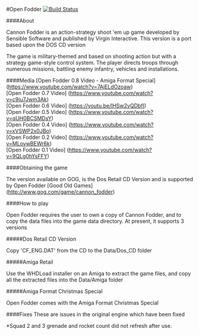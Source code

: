 #Open Fodder
[![Build Status](https://travis-ci.org/segrax/openfodder.svg?branch=master)](https://travis-ci.org/segrax/openfodder)

####About

Cannon Fodder is an action-strategy shoot 'em up game developed by Sensible Software and published by Virgin Interactive. This version is a port based upon the DOS CD version

The game is military-themed and based on shooting action but with a strategy game-style 
control system. The player directs troops through numerous missions, battling enemy infantry, vehicles and installations.

####Media
[Open Fodder 0.8 Video - Amiga Format Special] (https://www.youtube.com/watch?v=7AjELdOzoaw)  
[Open Fodder 0.7 Video] (https://www.youtube.com/watch?v=c9iu7Jwm3Ak)  
[Open Fodder 0.6 Video] (https://youtu.be/lHSw2vQDbfI)  
[Open Fodder 0.5 Video] (https://www.youtube.com/watch?v=qUH0BCSMDsY)  
[Open Fodder 0.4 Video] (https://www.youtube.com/watch?v=xVSWP2x0JBo)  
[Open Fodder 0.2 Video] (https://www.youtube.com/watch?v=MLovwBEWr6k)  
[Open Fodder 0.1 Video] (https://www.youtube.com/watch?v=9QLg0hYsFFY)  

####Obtaining the game

The version available on GOG, is the Dos Retail CD Version and is supported by Open Fodder
[Good Old Games] (http://www.gog.com/game/cannon_fodder)

####How to play

Open Fodder requires the user to own a copy of Cannon Fodder, and to copy the data files into the game data directory.
At present, it supports 3 versions

#####Dos Retail CD Version

Copy 'CF_ENG.DAT' from the CD to the Data/Dos_CD folder
  
#####Amiga Retail

Use the WHDLoad installer on an Amiga to extract the game files, and copy all the extracted files into the Data/Amiga folder
  
#####Amiga Format Christmas Special

Open Fodder comes with the Amiga Format Christmas Special


####Fixes
These are issues in the original engine which have been fixed

*Squad 2 and 3 grenade and rocket count did not refresh after use.
